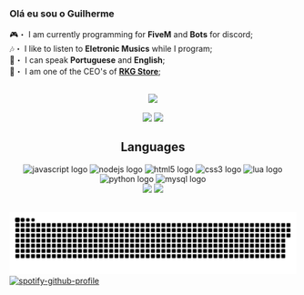 ### Olá eu sou o Guilherme

🎮・ I am currently programming for <strong>FiveM</strong> and <strong>Bots</strong> for discord;<br>
🎶・ I like to listen to <strong>Eletronic Musics</strong> while I program;<br>
💬・ I can speak <strong>Portuguese</strong> and <strong>English</strong>;<br>
👑・ I am one of the CEO's of <a href="https://dsc.gg/rkgstore"><strong>RKG Store</strong></a>;<br>

##
<p align="center"><img src="https://discord.c99.nl/widget/theme-2/673369105121804338.png"></p>

<div align="center">
  <a href="https://dsc.gg/rkgstore" target="_blank"><img src="https://img.shields.io/badge/Discord-7289DA?style=for-the-badge&logo=discord&logoColor=white"></a>
  <a href="https://www.instagram.com/_guilhermesantos_05" target="_blank"><img src="https://img.shields.io/badge/Instagram-E4405F?style=for-the-badge&logo=instagram&logoColor=white"></a>
</div>

<div align="center">
  <h2>Languages</h2>
  <img src="https://img.shields.io/badge/JavaScript-F7DF1E?style=for-the-badge&logo=javascript&logoColor=black" alt="javascript logo">
  <img src="https://img.shields.io/badge/Node.js-43853D?style=for-the-badge&logo=node.js&logoColor=white" alt="nodejs logo">
  <img src="https://img.shields.io/badge/HTML5-E34F26?style=for-the-badge&logo=html5&logoColor=white" alt="html5 logo">
  <img src="https://img.shields.io/badge/CSS3-1572B6?style=for-the-badge&logo=css3&logoColor=white" alt="css3 logo">
  <img src="https://img.shields.io/badge/Lua-2C2D72?style=for-the-badge&logo=lua&logoColor=white" alt="lua logo">
  <img src="https://img.shields.io/badge/Python-3776AB?style=for-the-badge&logo=python&logoColor=white" alt="python logo">
  <img src="https://img.shields.io/badge/MySQL-00000F?style=for-the-badge&logo=mysql&logoColor=white" alt="mysql logo">
</div>

<div align="center">
  <img height="180em" src="https://github-readme-stats.vercel.app/api?username=guilhermesantos0&show_icons=true&theme=midnight-purple&include_all_commits=true&count_private=true">
  <img height="180em" src="https://github-readme-stats.vercel.app/api/top-langs/?username=guilhermesantos0&layout=compact&langs_count=16&theme=midnight-purple">
</div><br>

![Snake animation](https://github.com/guilhermesantos0/guilhermesantos0/blob/output/github-contribution-grid-snake.svg)
[![spotify-github-profile](https://spotify-github-profile.vercel.app/api/view?uid=guimacedo10-br&cover_image=true&theme=novatorem&bar_color=53b14f&bar_color_cover=false)](https://github.com/kittinan/spotify-github-profile)
